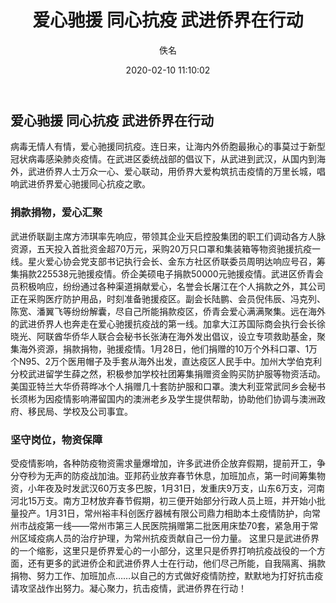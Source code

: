 ﻿---
title: 爱心驰援  同心抗疫  武进侨界在行动
author: 佚名
top: true
cover: true
toc: true
mathjax: true
summary: 加油，让我们一起抗击疫情！
tags:
  - 抗击疫情
categories:
  - 抗击疫请
coverImg: /medias/武汉加油.jpg
abbrlink: 21854
img: 'http://art.workercn.cn/html/files/2020-02/04/20200204091421066349586.jpg'
date: 2020-02-10 11:10:02
password:
---
## 爱心驰援  同心抗疫  武进侨界在行动 
病毒无情人有情，爱心驰援同抗疫。连日来，让海内外侨胞最揪心的事莫过于新型冠状病毒感染肺炎疫情。在武进区委统战部的倡议下，从武进到武汉，从国内到海外，武进侨界人士万众一心、爱心联动，用侨界大爱构筑抗击疫情的万里长城，唱响武进侨界爱心驰援同心抗疫之歌。
### 捐款捐物，爱心汇聚
武进侨联副主席方沛琪率先响应，带领其企业天启控股集团的职工们调动各方人脉资源，五天投入首批资金超70万元，采购20万只口罩和集装箱等物资驰援抗疫一线。星火爱心协会党支部书记执行会长、金东方社区侨联委员周明达响应号召，筹集捐款225538元驰援疫情。侨企美硕电子捐款50000元驰援疫情。武进区侨青会员积极响应，纷纷通过各种渠道捐献爱心，名誉会长屠江在个人捐款之外，其公司正在采购医疗防护用品，时刻准备驰援疫区。副会长陆鹏、会员倪伟辰、冯克列、陈宽、潘翼飞等纷纷解囊，尽自己所能捐款疫区，侨青会爱心满满聚集。远在海外的武进侨界人也奔走在爱心驰援抗疫战的第一线。加拿大江苏国际商会执行会长徐晓光、阿联酋华侨华人联合会秘书长张涛在海外发出倡议，设立专项救助基金，聚集海外资源，捐款捐物，驰援疫情。1月28日，他们捐赠的10万个外科口罩、1万个N95、2万个医用帽子及手套从海外出发，直达疫区人民手中。加州大学伯克利分校武进留学生薛之然，积极参加学校社团筹集捐赠资金购买防护服等物资活动。美国亚特兰大华侨蒋晔冰个人捐赠几十套防护服和口罩。澳大利亚常武同乡会秘书长须彬为因疫情影响滞留国内的澳洲老乡及学生提供帮助，协助他们协调与澳洲政府、移民局、学校及公司事宜。
### 坚守岗位，物资保障
受疫情影响，各种防疫物资需求量爆增加，许多武进侨企放弃假期，提前开工，争分夺秒为无声的防疫战加油。亚邦药业放弃春节休息，加班加点，第一时间筹集物资，小年夜及时发武汉60万支多巴胺，1月31日，发重庆9万支，山东6万支，河南河北15万支。南方卫材放弃春节假期，初三便开始部分行政人员上班，并开始小批量投产。1月31日，常州裕丰科创医疗器械有限公司鼎力相助本土疫情防护，向常州市战疫第一线——常州市第三人民医院捐赠第二批医用床垫70套，紧急用于常州区域疫病人员的治疗护理，为常州抗疫贡献自己一份力量。
这里只是武进侨界的一个缩影，这里只是侨界爱心的一小部分，这里只是侨界打响抗疫战役的一个方面，还有更多的武进侨企和武进侨界人士在行动，他们尽己所能，自我隔离、捐款捐物、努力工作、加班加点……以自己的方式做好疫情防控，默默地为打好抗击疫请攻坚战作出努力。凝心聚力，抗击疫情，武进侨界在行动！